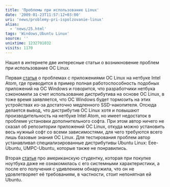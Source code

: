 ```yaml
---
title: 'Проблемы при использование Linux'
date: '2009-01-23T11:57:12+03:00'
uri: 'news/problemy-pri-ispolzovanie-linux'
alias: 
  - 'news/25.html'
tags: 'Windows,Ubuntu Linux'
source: ''
unixtime: 1232701032
visits: 1170
---
```

Нашел в интернете две интересные статьи о возникновение проблем при использование ОС Linux.

Первая [статья](http://www.gazeta.ru/techzone/2009/01/19_e_2926239.shtml) о проблемах с приложениями ОС Linux на нетбуке Intel Atom, где приводится в пример полная работоспособность подобных приложений на ОС Windows и говорится, что разработчики нетбука сэкономили за счет использование дистрибутива на основе ОС Linux, в тоже время заявляется, что ОС Windows будет тормозить на этих устройствах из-за достаточно медленного SSD-накопителя. Отсюда делается вывод, что дистрибутив ОС Linux хотя и повышают производительность на нетбуке Intel Atom, но имеет недостаток в проблеме установки дополнительного софта. При этом автор ничего не сказал об репозитории приложений ОС Linux, откуда можно установить весь нужный софт со всеми зависимостями, для чего требуются всего лишь базовые знания ОС Linux. Для тестирования проблем автор устанавливал специализированные дистрибутивы Ubuntu Linux:  Eee-Ubuntu, UMPC-Ubuntu, которые также не понравились.

Вторая [статья](http://www.cifrovik.ru/publish/open_article/14293/) про американскую студентку, которая при покупке ноутбука даже не ознакомилась с его системными характеристики, а после его получения с удивлением обнаружила, что он не удовлетворяет её требованиям, в частности, стоит непонятная ей Ubuntu.

